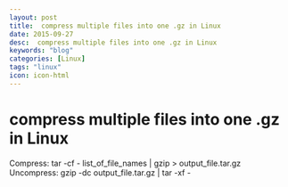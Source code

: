 ```yaml
---
layout: post
title:  compress multiple files into one .gz in Linux
date: 2015-09-27
desc:  compress multiple files into one .gz in Linux
keywords: "blog"
categories: [Linux]
tags: "linux"
icon: icon-html
---
```


# compress multiple files into one .gz in Linux

Compress: tar -cf - list_of_file_names | gzip > output_file.tar.gz Uncompress: gzip -dc output_file.tar.gz | tar -xf -
